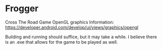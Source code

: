 # Frogger
Cross The Road Game
OpenGL graphics Information:
https://developer.android.com/develop/ui/views/graphics/opengl

Building and running should suffice, but it may take a while. I believe there is an .exe that allows for the game to be played as well.

